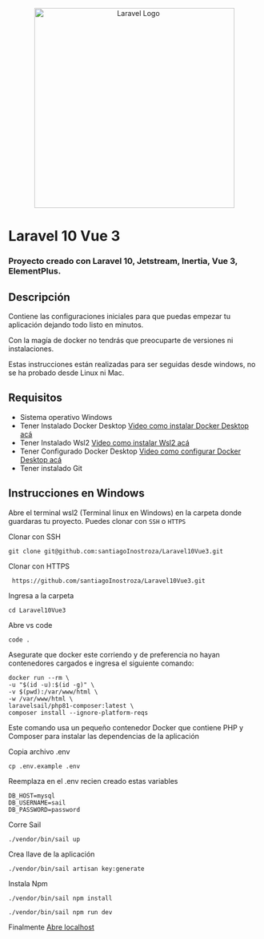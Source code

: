 <p align="center"><a href="https://laravel.com" target="_blank"><img src="https://raw.githubusercontent.com/laravel/art/master/logo-lockup/5%20SVG/2%20CMYK/1%20Full%20Color/laravel-logolockup-cmyk-red.svg" width="400" alt="Laravel Logo"></a></p>


# Laravel 10 Vue 3
### Proyecto creado con Laravel 10, Jetstream, Inertia, Vue 3, ElementPlus.

## Descripción


Contiene las configuraciones iniciales para que puedas empezar tu aplicación dejando todo listo en minutos.

Con la magía de docker no tendrás que preocuparte de versiones ni instalaciones.

Estas instrucciones están realizadas para ser seguidas desde windows, no se ha probado desde Linux ni Mac.

## Requisitos

- Sistema operativo Windows
- Tener Instalado Docker Desktop <a href="https://youtu.be/9AZAVlknsVI">Video como instalar Docker Desktop acá</a>
- Tener Instalado Wsl2  <a href="https://youtu.be/9AZAVlknsVI">Video como instalar Wsl2 acá</a>
- Tener Configurado Docker Desktop  <a href="https://youtu.be/9AZAVlknsVI">Video como configurar Docker Desktop acá</a>
- Tener instalado Git

## Instrucciones en Windows

Abre el terminal wsl2 (Terminal linux en Windows) en la carpeta donde guardaras tu proyecto. Puedes clonar con `SSH` o `HTTPS`

Clonar con SSH


    git clone git@github.com:santiagoInostroza/Laravel10Vue3.git
    
    
Clonar con HTTPS


     https://github.com/santiagoInostroza/Laravel10Vue3.git


Ingresa a la carpeta


    cd Laravel10Vue3 
    
    
Abre vs code

    code .
    
Asegurate que docker este corriendo y de preferencia no hayan contenedores cargados e ingresa el siguiente comando: 

    docker run --rm \
    -u "$(id -u):$(id -g)" \
    -v $(pwd):/var/www/html \
    -w /var/www/html \
    laravelsail/php81-composer:latest \
    composer install --ignore-platform-reqs

Este comando usa un pequeño contenedor Docker que contiene PHP y Composer para instalar las dependencias de la aplicación

Copia archivo .env


    cp .env.example .env

Reemplaza en el .env recien creado estas variables

    DB_HOST=mysql
    DB_USERNAME=sail
    DB_PASSWORD=password

Corre Sail

    ./vendor/bin/sail up     
    
Crea llave de la aplicación

    ./vendor/bin/sail artisan key:generate


    
    
Instala Npm


    ./vendor/bin/sail npm install
   
    ./vendor/bin/sail npm run dev


Finalmente <a href="http://localhost" >Abre localhost</a>
